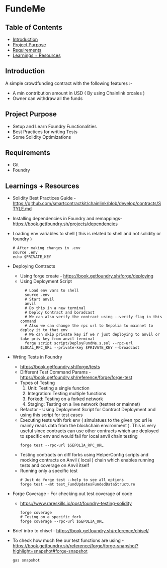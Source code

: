 # FundeMe

## Table of Contents

- [Introduction](#introduction)
- [Project Purpose](#project-purpose)
- [Requirements](#requirements)
- [Learnings + Resources](#learnings--resources)

## Introduction

A simple crowdfunding contract with the following features :-

- A min contribution amount in USD ( By using Chainlink orcales )
- Owner can withdraw all the funds

## Project Purpose

- Setup and Learn Foundry Functionalities
- Best Practices for writing Tests
- Some Solidity Optimizations

## Requirements

- Git
- Foundry

## Learnings + Resources

- Solidity Best Practices Guide - https://github.com/smartcontractkit/chainlink/blob/develop/contracts/STYLE.md

- Installing dependencies in Foundry and remappings- https://book.getfoundry.sh/projects/dependencies

- Loading env variables to shell ( this is related to shell and not solidity or foundry )

  ```shell
  # After making changes in .env
  source .env
  echo $PRIVATE_KEY
  ```

- Deploying Contracts

  - Using forge create - https://book.getfoundry.sh/forge/deploying
  - Using Deployment Script
    ```shell
      # Load env vars to shell
      source .env
      # Start anvil
      anvil
      # Do this in a new terminal
      # Deploy Contract and boradcast
      # We can also verify the contract using --verify flag in this command
      # Also we can change the rpc url to Sepolia to mainnet to deploy it to that env
      # We can skip private key if we r just deploying to anvil or take priv key from anvil terminal
      forge script script/DeployFundMe.s.sol --rpc-url $LOCAL_RPC_URL --private-key $PRIVATE_KEY --broadcast
    ```

- Wrting Tests in Foundry

  - https://book.getfoundry.sh/forge/tests
  - Different Test Command Params - https://book.getfoundry.sh/reference/forge/forge-test
  - Types of Testing
    1. Unit: Testing a single function
    2. Integration: Testing multiple functions
    3. Forked: Testing on a forked network
    4. Staging: Testing on a live network (testnet or mainnet)
  - Refactor - Using Deployment Script for Contract Deployment and using this script for test cases
  - Executing tests with fork env ( simulatues to the given rpc url ie mainly reads data from the blockchain environment ). This is very useful since contracts can use other contracts which are deployed to specific env and would fail for local anvil chain testing
    ```
    forge test --rpc-url $SEPOLIA_RPC_URL
    ```
  - Testing contracts on diff forks using HelperConfig scripts and mocking contracts on Anvil ( local ) chain which enables running tests and coverage on Anvil itself
  - Running only a specific test
    ```shell
    # Just do forge test --help to see all options
    forge test --mt test_FundUpdatesFundedDataStructure
    ```

- Forge Coverage - For checking out test coverage of code

  - https://www.rareskills.io/post/foundry-testing-solidity
    ```shell
    forge coverage
    # Tesing on a specific fork
    forge coverage --rpc-url $SEPOLIA_URL
    ```

- Brief intro to chisel - https://book.getfoundry.sh/reference/chisel/

- To check how much fee our test functions are using - https://book.getfoundry.sh/reference/forge/forge-snapshot?highlight=snapshot#forge-snapshot
  ```shell
  gas snapshot
  ```
